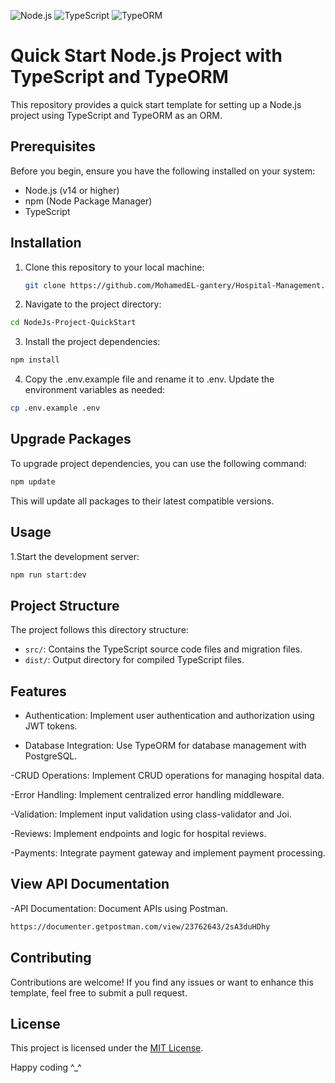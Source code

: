![Node.js](https://img.shields.io/badge/Node.js-20.11.0-green?logo=node.js)
![TypeScript](https://img.shields.io/badge/TypeScript-5.4.5-blue?logo=typescript)
![TypeORM](https://img.shields.io/badge/TypeORM-YourVersionHere-3178C6?logo=typeorm&logoColor=white)

# Quick Start Node.js Project with TypeScript and TypeORM

This repository provides a quick start template for setting up a Node.js project using TypeScript and TypeORM as an ORM.

## Prerequisites

Before you begin, ensure you have the following installed on your system:

- Node.js (v14 or higher)
- npm (Node Package Manager)
- TypeScript

## Installation

1. Clone this repository to your local machine:

   ```bash
   git clone https://github.com/MohamedEL-gantery/Hospital-Management.git
   ```

2. Navigate to the project directory:

```bash
cd NodeJs-Project-QuickStart
```

3. Install the project dependencies:

```bash
npm install
```

4. Copy the .env.example file and rename it to .env. Update the environment variables as needed:

```bash
cp .env.example .env
```
## Upgrade Packages

To upgrade project dependencies, you can use the following command:

```bash
npm update
```

This will update all packages to their latest compatible versions.

## Usage

1.Start the development server:

```bash
npm run start:dev
```

## Project Structure

The project follows this directory structure:

- `src/`: Contains the TypeScript source code files and migration files.
- `dist/`: Output directory for compiled TypeScript files.

## Features 

- Authentication: Implement user authentication and authorization using JWT tokens.

- Database Integration: Use TypeORM for database management with PostgreSQL.

-CRUD Operations: Implement CRUD operations for managing hospital data.

-Error Handling: Implement centralized error handling middleware.

-Validation: Implement input validation using class-validator and Joi.

-Reviews: Implement endpoints and logic for hospital reviews. 

-Payments: Integrate payment gateway and implement payment processing.

 

## View API Documentation

-API Documentation: Document APIs using Postman.

 ```bash
 https://documenter.getpostman.com/view/23762643/2sA3duHDhy
   ```

## Contributing

Contributions are welcome! If you find any issues or want to enhance this template, feel free to submit a pull request.

## License

This project is licensed under the [MIT License](LICENSE).

Happy coding ^\_^